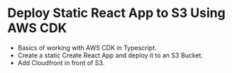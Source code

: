# Deploy Static React App to S3 Using AWS CDK

* Basics of working with AWS CDK in Typescript. 
* Create a static Create React App and deploy it to an S3 Bucket.
* Add Cloudfront in front of S3.
